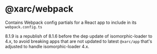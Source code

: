 # @xarc/webpack

Contains Webpack config partials for a React app to include in its `webpack.config.ts`

8.1.9 is a republish of 8.1.6 before the dep update of isomorphic-loader to 4.x, to
avoid breaking apps that are not updated to latest `@xarc/app` that's adjusted to handle
isomorphic-loader 4.x.
